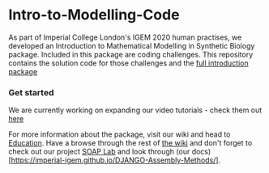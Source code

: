 # Intro-to-Modelling-Code

As part of Imperial College London's IGEM 2020 human practises, we developed an Introduction to Mathematical Modelling in Synthetic Biology package. Included in this package are coding challenges. This repository contains the solution code for those challenges and the [full introduction package](./T--Imperial_College--introtomodelling.pdf)

### Get started

We are currently working on expanding our video tutorials - check them out [here](https://www.youtube.com/playlist?list=PLTzF6JV_DoE2Nuhbmt52nTYaCz-roHNUl)

For more information about the package, visit our wiki and head to [Education](https://2020.igem.org/Team:Imperial_College/Education).
Have a browse through the rest of [the wiki](https://2020.igem.org/Team:Imperial_College) and don't forget to check out our project [SOAP Lab](soaplab.io) and look through (our docs)[https://imperial-igem.github.io/DJANGO-Assembly-Methods/].
